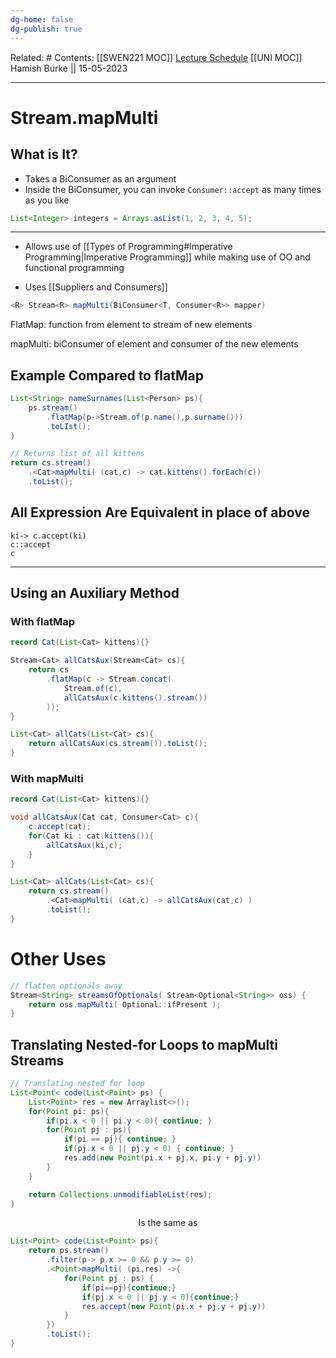 ```yaml
---
dg-home: false
dg-publish: true
---
```

Related: #
Contents: [[SWEN221 MOC]]
[Lecture Schedule](https://ecs.wgtn.ac.nz/Courses/SWEN221_2023T1/LectureSchedule)
[[UNI MOC]]
Hamish Burke || 15-05-2023
***

# Stream.mapMulti

## What is It?

- Takes a BiConsumer as an argument
- Inside the BiConsumer, you can invoke `Consumer::accept` as many times as you like

```java
List<Integer> integers = Arrays.asList(1, 2, 3, 4, 5);

```



***

- Allows use of [[Types of Programming#Imperative Programming\|Imperative Programming]] while making use of OO and functional programming

- Uses [[Suppliers and Consumers]]

```java
<R> Stream<R> mapMulti(BiConsumer<T, Consumer<R>> mapper)
```

FlatMap: function from element to stream of new elements

mapMulti: biConsumer of element and consumer of the new elements

## Example Compared to flatMap

```java
List<String> nameSurnames(List<Person> ps){
	ps.stream()
		.flatMap(p->Stream.of(p.name(),p.surname()))
		.toLIst();
}


```

```java
// Returns list of all kittens
return cs.stream()
	.<Cat>mapMulti( (cat,c) -> cat.kittens().forEach(c))
	.toList();
```

## All Expression Are Equivalent in place of above

```
ki-> c.accept(ki)
c::accept
c
```

***

## Using an Auxiliary Method

### With flatMap

```java
record Cat(List<Cat> kittens){}

Stream<Cat> allCatsAux(Stream<Cat> cs){
	return cs
		.flatMap(c -> Stream.concat(
			Stream.of(c),
			allCatsAux(c.kittens().stream())
		));
}

List<Cat> allCats(List<Cat> cs){ 
	return allCatsAux(cs.stream()).toList();
}
```

### With mapMulti

```java
record Cat(List<Cat> kittens){}

void allCatsAux(Cat cat, Consumer<Cat> c){
	c.accept(cat);
	for(Cat ki : cat.kittens()){
		allCatsAux(ki,c);
	}
}

List<Cat> allCats(List<Cat> cs){ 
	return cs.stream()
		.<Cat>mapMulti( (cat,c) -> allCatsAux(cat,c) )
		.toList();
}
```

# Other Uses

```java
// flatten optionals away
Stream<String> streamsOfOptionals( Stream<Optional<String>> oss) {
	return oss.mapMulti( Optional::ifPresent );
}
```

## Translating Nested-for Loops to mapMulti Streams

```java
// Translating nested for loop
List<Point< code(List<Point> ps) {
	List<Point> res = new Arraylist<>();
	for(Point pi: ps){
		if(pi.x < 0 || pi.y < 0){ continue; }
		for(Point pj : ps){
			if(pi == pj){ continue; }
			if(pj.x < 0 || pj.y < 0) { continue; }
			res.add(new Point(pi.x + pj.x, pi.y + pj.y))
		}
	}

	return Collections.unmodifiableList(res);
}
```

<p align="center">
Is the same as
</p>

```java
List<Point> code(List<Point> ps){
	return ps.stream()
		.filter(p-> p.x >= 0 && p.y >= 0)
		.<Point>mapMulti( (pi,res) ->{
			for(Point pj : ps) {
				if(pi==pj){continue;}
				if(pj.x < 0 || pj.y < 0){continue;}
				res.accept(new Point(pi.x + pj.y + pj.y))
			}
		})
		.toList();
}
```